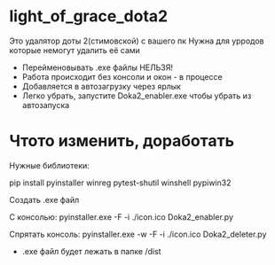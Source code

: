# light_of_grace_dota2
Это удалятор доты 2(стимовской) с вашего пк
Нужна для урродов которые немогут удалить её сами
- Перейменовывать .exe файлы НЕЛЬЗЯ!
- Работа происходит без консоли и окон - в процессе
- Добавляется в автозагрузку через ярлык
- Легко убрать, запустите Doka2_enabler.exe чтобы убрать из автозапуска

# Чтото изменить, доработать
Нужные библиотеки:

pip install pyinstaller winreg pytest-shutil winshell pypiwin32

Создать .exe файл

С консолью:
pyinstaller.exe -F -i ./icon.ico Doka2_enabler.py

Спрятать консоль:
pyinstaller.exe -w -F -i ./icon.ico Doka2_deleter.py

- .exe файл будет лежать в папке /dist

